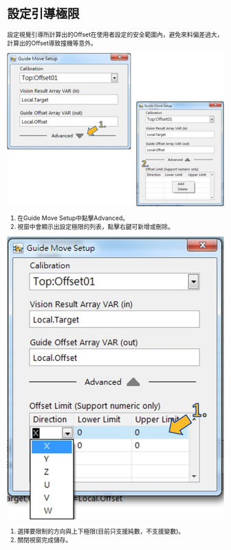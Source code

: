 # 設定引導極限

設定視覺引導所計算出的Offset在使用者設定的安全範圍內，避免來料偏差過大，計算出的Offset導致撞機等意外。

![Guide Move Setup&#x8A2D;&#x5B9A;](../../.gitbook/assets/guidemove-she-ding-1.jpg)

1. 在Guide Move Setup中點擊Advanced。
2. 視窗中會顯示出設定極限的列表，點擊右鍵可新增或刪除。

![Guide Move Setup Advanced&#x8A2D;&#x5B9A;](../../.gitbook/assets/guidemove-she-ding-2.jpg)

1. 選擇要限制的方向與上下極限\(目前只支援純數，不支援變數\)。
2. 關閉視窗完成儲存。

